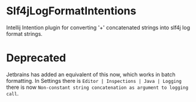 # Slf4jLogFormatIntentions
Intellij Intention plugin for converting '+' concatenated strings into slf4j log format strings. 

# Deprecated
Jetbrains has added an equivalent of this now, which works in batch formatting. 
In Settings there is `Editor | Inspections | Java | Logging ` there is now `Non-constant string concatenation as argument to logging call`.
